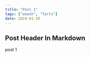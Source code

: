 ```yaml
---
title: "Post 1"
tags: ["woosh", "farts"]
date: 2024-01-20
---
```

## Post Header In Markdown

post 1
